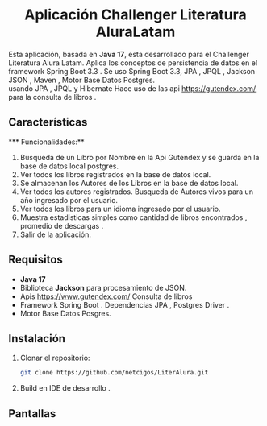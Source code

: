 <h1 align="center">Aplicación Challenger Literatura AluraLatam</h1>

Esta aplicación, basada en **Java 17**, esta desarrollado para el Challenger Literatura Alura Latam. Aplica los conceptos de persistencia de datos en el framework Spring Boot 3.3 . 
Se uso Spring Boot 3.3, JPA , JPQL , Jackson JSON , Maven , Motor Base Datos Postgres.  
usando JPA , JPQL y Hibernate 
Hace uso de las api https://gutendex.com/ para la consulta de libros . 

## Características

 *** Funcionalidades:**
  1. Busqueda de un Libro por Nombre en la Api Gutendex y se guarda en la base de datos local postgres.
  2. Ver todos los libros registrados en la base de datos local.
  3. Se almacenan los Autores de los Libros en la base de datos local.
  4. Ver todos los autores registrados. Busqueda de Autores vivos para un año ingresado por el usuario.
  5. Ver todos los libros para un idioma ingresado por el usuario.
  6. Muestra estadisticas simples como cantidad de libros encontrados , promedio de descargas .
  7. Salir de la aplicación.

## Requisitos

- **Java 17** 
- Biblioteca **Jackson** para procesamiento de JSON.
- Apis https://www.gutendex.com/ Consulta de libros
- Framework Spring Boot . Dependencias JPA , Postgres Driver .
- Motor Base Datos Posgres. 

## Instalación

1. Clonar el repositorio:

   ```bash
   git clone https://github.com/netcigos/LiterAlura.git

2. Build en IDE de desarrollo .
## Pantallas 

